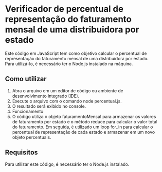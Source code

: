# Verificador de percentual de representação do faturamento mensal de uma distribuidora por estado
Este código em JavaScript tem como objetivo calcular o percentual de representação do faturamento mensal de uma distribuidora por estado. Para utilizá-lo, é necessário ter o Node.js instalado na máquina.

## Como utilizar
1. Abra o arquivo em um editor de código ou ambiente de desenvolvimento integrado (IDE).
2. Execute o arquivo com o comando node percentual.js.
3. O resultado será exibido no console.
4. Funcionamento
5. O código utiliza o objeto faturamentoMensal para armazenar os valores de faturamento por estado e o método reduce para calcular o valor total do faturamento. Em seguida, é utilizado um loop for..in para calcular o percentual de representação de cada estado e armazenar em um novo objeto percentuais.

## Requisitos
Para utilizar este código, é necessário ter o Node.js instalado.

